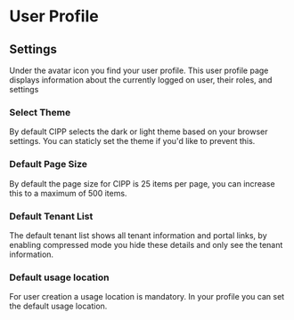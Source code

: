 # User Profile

## Settings

Under the avatar icon you find your user profile. This user profile page displays information about the currently logged on user, their roles, and settings

### Select Theme

By default CIPP selects the dark or light theme based on your browser settings.  You can staticly set the theme if you'd like to prevent this.

### Default Page Size

By default the page size for CIPP is 25 items per page, you can increase this to a maximum of 500 items.

### Default Tenant List

The default tenant list shows all tenant information and portal links, by enabling compressed mode you hide these details and only see the tenant information.

### Default usage location

For user creation a usage location is mandatory. In your profile you can set the default usage location.
